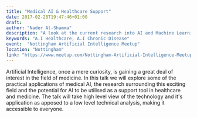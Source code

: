 ```yaml
---
title: "Medical AI & Healthcare Support"
date: 2017-02-28T19:47:46+01:00
draft: 
author: "Nader Al-Shamma"
description: "A look at the current research into AI and Machine Learning in Healthcare"
keywords: "A.I Healthcare, A.I Chronic Disease"
event:  "Nottingham Artificial Intelligence Meetup"
location: "Nottingham"
link: "https://www.meetup.com/Nottingham-Artificial-Intelligence-Meetup/"
---
```


Artificial Intelligence, once a mere curiosity, is gaining a great deal of interest in the field of medicine. In this 
talk we will explore some of the practical applications of medical AI, the research surrounding this exciting field and 
the potential for AI to be utilised as a support tool in healthcare and medicine. The talk will take high level view of 
the technology and it's application as apposed to a low level technical analysis, making it accessible to everyone.

